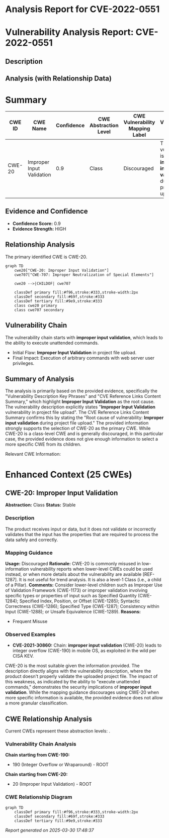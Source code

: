 # Analysis Report for CVE-2022-0551

# Vulnerability Analysis Report: CVE-2022-0551

## Description



## Analysis (with Relationship Data)

# Summary
| CWE ID | CWE Name | Confidence | CWE Abstraction Level | CWE Vulnerability Mapping Label | CWE-Vulnerability Mapping Notes |
|---|---|---|---|---|---|
| CWE-20 | Improper Input Validation | 0.9 | Class | Discouraged | The vulnerability is due to the **improper input validation** during project file upload. |

## Evidence and Confidence

*   **Confidence Score:** 0.9
*   **Evidence Strength:** HIGH

## Relationship Analysis
The primary identified CWE is CWE-20.

```mermaid
graph TD
    cwe20["CWE-20: Improper Input Validation"]
    cwe707["CWE-707: Improper Neutralization of Special Elements"]

    cwe20 -->|CHILDOF| cwe707

    classDef primary fill:#f96,stroke:#333,stroke-width:2px
    classDef secondary fill:#69f,stroke:#333
    classDef tertiary fill:#9e9,stroke:#333
    class cwe20 primary
    class cwe707 secondary
```

## Vulnerability Chain
The vulnerability chain starts with **improper input validation**, which leads to the ability to execute unattended commands.
  - Initial Flaw: **Improper Input Validation** in project file upload.
  - Final Impact: Execution of arbitrary commands with web server user privileges.

## Summary of Analysis
The analysis is primarily based on the provided evidence, specifically the "Vulnerability Description Key Phrases" and "CVE Reference Links Content Summary," which highlight **Improper Input Validation** as the root cause.
The vulnerability description explicitly states "**Improper Input Validation** vulnerability in project file upload". The CVE Reference Links Content Summary confirms this by stating the "Root cause of vulnerability: **Improper input validation** during project file upload."
The provided information strongly supports the selection of CWE-20 as the primary CWE. While CWE-20 is a class-level CWE and is generally discouraged, in this particular case, the provided evidence does not give enough information to select a more specific CWE from its children.

Relevant CWE Information:

# Enhanced Context (25 CWEs)

## CWE-20: Improper Input Validation
**Abstraction:** Class
**Status:** Stable

### Description
The product receives input or data, but it does
        not validate or incorrectly validates that the input has the
        properties that are required to process the data safely and
        correctly.
### Mapping Guidance
**Usage:** Discouraged
**Rationale:** CWE-20 is commonly misused in low-information vulnerability reports when lower-level CWEs could be used instead, or when more details about the vulnerability are available [REF-1287]. It is not useful for trend analysis. It is also a level-1 Class (i.e., a child of a Pillar).
**Comments:** Consider lower-level children such as Improper Use of Validation Framework (CWE-1173) or improper validation involving specific types or properties of input such as Specified Quantity (CWE-1284); Specified Index, Position, or Offset (CWE-1285); Syntactic Correctness (CWE-1286); Specified Type (CWE-1287); Consistency within Input (CWE-1288); or Unsafe Equivalence (CWE-1289).
**Reasons:**
- Frequent Misuse

### Observed Examples
- **CVE-2021-30860:** Chain: **improper input validation** (CWE-20) leads to integer overflow (CWE-190) in mobile OS, as exploited in the wild per CISA KEV.

CWE-20 is the most suitable given the information provided. The description directly aligns with the vulnerability description, where the product doesn't properly validate the uploaded project file. The impact of this weakness, as indicated by the ability to "execute unattended commands," demonstrates the security implications of **improper input validation**. While the mapping guidance discourages using CWE-20 when more specific information is available, the provided evidence does not allow a more granular classification.


## CWE Relationship Analysis

Current CWEs represent these abstraction levels: .


### Vulnerability Chain Analysis

**Chain starting from CWE-190:**
- 190 (Integer Overflow or Wraparound) - ROOT


**Chain starting from CWE-20:**
- 20 (Improper Input Validation) - ROOT



### CWE Relationship Diagram

```mermaid
graph TD
    classDef primary fill:#f96,stroke:#333,stroke-width:2px
    classDef secondary fill:#69f,stroke:#333
    classDef tertiary fill:#9e9,stroke:#333
```



*Report generated on 2025-03-30 17:48:37*
